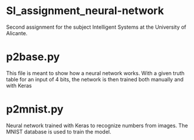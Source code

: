 # SI_assignment_neural-network

Second assignment for the subject Intelligent Systems at the University of Alicante.

p2base.py
========
This file is meant to show how a neural network works. With a given truth table for an input of 4 bits, the network is then trained both manually and with Keras

p2mnist.py
========
Neural network trained with Keras to recognize numbers from images. The MNIST database is used to train the model.
